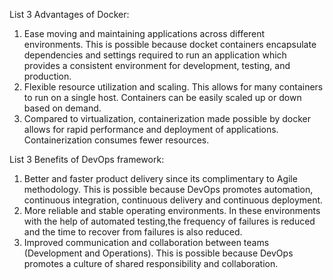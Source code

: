 List 3 Advantages of Docker:
1. Ease moving and maintaining applications across different environments. This is possible because docket containers encapsulate dependencies and settings required to run an application which provides a consistent environment for development, testing, and production.
2. Flexible resource utilization and scaling. This allows for many containers to run on a single host.  Containers can be easily scaled up or down based on demand. 
3. Compared to virtualization, containerization made possible by docker allows for rapid performance and deployment of applications. Containerization consumes fewer resources. 



List 3 Benefits of DevOps framework:
1. Better and faster product delivery since its complimentary to Agile methodology. This is possible because DevOps promotes automation, continuous integration, continuous delivery and continuous deployment. 
2. More reliable and stable operating environments. In these environments with the help of automated testing,the frequency of failures is reduced and the time to recover from failures is also reduced. 
3. Improved communication and collaboration between teams (Development and Operations). This is possible because DevOps promotes a culture of shared responsibility and collaboration. 
